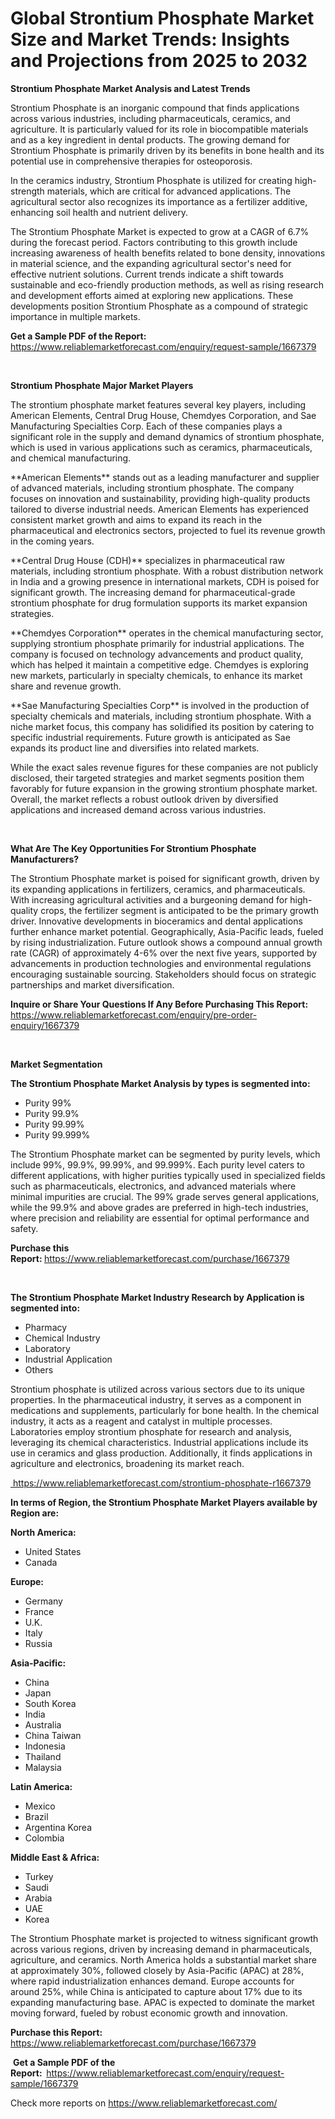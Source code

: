 <p><h1>Global Strontium Phosphate Market Size and Market Trends: Insights and Projections from 2025 to 2032</h1></p><p><strong>Strontium Phosphate Market Analysis and Latest Trends</strong></p>
<p><p>Strontium Phosphate is an inorganic compound that finds applications across various industries, including pharmaceuticals, ceramics, and agriculture. It is particularly valued for its role in biocompatible materials and as a key ingredient in dental products. The growing demand for Strontium Phosphate is primarily driven by its benefits in bone health and its potential use in comprehensive therapies for osteoporosis. </p><p>In the ceramics industry, Strontium Phosphate is utilized for creating high-strength materials, which are critical for advanced applications. The agricultural sector also recognizes its importance as a fertilizer additive, enhancing soil health and nutrient delivery. </p><p>The Strontium Phosphate Market is expected to grow at a CAGR of 6.7% during the forecast period. Factors contributing to this growth include increasing awareness of health benefits related to bone density, innovations in material science, and the expanding agricultural sector's need for effective nutrient solutions. Current trends indicate a shift towards sustainable and eco-friendly production methods, as well as rising research and development efforts aimed at exploring new applications. These developments position Strontium Phosphate as a compound of strategic importance in multiple markets.</p></p>
<p><strong>Get a Sample PDF of the Report:&nbsp;</strong> <a href="https://www.reliablemarketforecast.com/enquiry/request-sample/1667379?utm_campaign=2301&utm_medium=2&utm_source=Github&utm_content=ia&utm_term=07032025&utm_id=strontium-phosphate">https://www.reliablemarketforecast.com/enquiry/request-sample/1667379</a></p>
<p>&nbsp;</p>
<p><strong>Strontium Phosphate Major Market Players</strong></p>
<p><p>The strontium phosphate market features several key players, including American Elements, Central Drug House, Chemdyes Corporation, and Sae Manufacturing Specialties Corp. Each of these companies plays a significant role in the supply and demand dynamics of strontium phosphate, which is used in various applications such as ceramics, pharmaceuticals, and chemical manufacturing.</p><p>**American Elements** stands out as a leading manufacturer and supplier of advanced materials, including strontium phosphate. The company focuses on innovation and sustainability, providing high-quality products tailored to diverse industrial needs. American Elements has experienced consistent market growth and aims to expand its reach in the pharmaceutical and electronics sectors, projected to fuel its revenue growth in the coming years.</p><p>**Central Drug House (CDH)** specializes in pharmaceutical raw materials, including strontium phosphate. With a robust distribution network in India and a growing presence in international markets, CDH is poised for significant growth. The increasing demand for pharmaceutical-grade strontium phosphate for drug formulation supports its market expansion strategies.</p><p>**Chemdyes Corporation** operates in the chemical manufacturing sector, supplying strontium phosphate primarily for industrial applications. The company is focused on technology advancements and product quality, which has helped it maintain a competitive edge. Chemdyes is exploring new markets, particularly in specialty chemicals, to enhance its market share and revenue growth.</p><p>**Sae Manufacturing Specialties Corp** is involved in the production of specialty chemicals and materials, including strontium phosphate. With a niche market focus, this company has solidified its position by catering to specific industrial requirements. Future growth is anticipated as Sae expands its product line and diversifies into related markets.</p><p>While the exact sales revenue figures for these companies are not publicly disclosed, their targeted strategies and market segments position them favorably for future expansion in the growing strontium phosphate market. Overall, the market reflects a robust outlook driven by diversified applications and increased demand across various industries.</p></p>
<p>&nbsp;</p>
<p><strong>What Are The Key Opportunities For Strontium Phosphate Manufacturers?</strong></p>
<p><p>The Strontium Phosphate market is poised for significant growth, driven by its expanding applications in fertilizers, ceramics, and pharmaceuticals. With increasing agricultural activities and a burgeoning demand for high-quality crops, the fertilizer segment is anticipated to be the primary growth driver. Innovative developments in bioceramics and dental applications further enhance market potential. Geographically, Asia-Pacific leads, fueled by rising industrialization. Future outlook shows a compound annual growth rate (CAGR) of approximately 4-6% over the next five years, supported by advancements in production technologies and environmental regulations encouraging sustainable sourcing. Stakeholders should focus on strategic partnerships and market diversification.</p></p>
<p><strong>Inquire or Share Your Questions If Any Before Purchasing This Report:</strong> <a href="https://www.reliablemarketforecast.com/enquiry/pre-order-enquiry/1667379?utm_campaign=2301&utm_medium=2&utm_source=Github&utm_content=ia&utm_term=07032025&utm_id=strontium-phosphate">https://www.reliablemarketforecast.com/enquiry/pre-order-enquiry/1667379</a></p>
<p>&nbsp;</p>
<p><strong>Market Segmentation</strong></p>
<p><strong>The Strontium Phosphate Market Analysis by types is segmented into:</strong></p>
<p><ul><li>Purity 99%</li><li>Purity 99.9%</li><li>Purity 99.99%</li><li>Purity 99.999%</li></ul></p>
<p><p>The Strontium Phosphate market can be segmented by purity levels, which include 99%, 99.9%, 99.99%, and 99.999%. Each purity level caters to different applications, with higher purities typically used in specialized fields such as pharmaceuticals, electronics, and advanced materials where minimal impurities are crucial. The 99% grade serves general applications, while the 99.9% and above grades are preferred in high-tech industries, where precision and reliability are essential for optimal performance and safety.</p></p>
<p><strong>Purchase this Report:&nbsp;</strong><a href="https://www.reliablemarketforecast.com/purchase/1667379?utm_campaign=2301&utm_medium=2&utm_source=Github&utm_content=ia&utm_term=07032025&utm_id=strontium-phosphate">https://www.reliablemarketforecast.com/purchase/1667379</a></p>
<p>&nbsp;</p>
<p><strong>The Strontium Phosphate Market Industry Research by Application is segmented into:</strong></p>
<p><ul><li>Pharmacy</li><li>Chemical Industry</li><li>Laboratory</li><li>Industrial Application</li><li>Others</li></ul></p>
<p><p>Strontium phosphate is utilized across various sectors due to its unique properties. In the pharmaceutical industry, it serves as a component in medications and supplements, particularly for bone health. In the chemical industry, it acts as a reagent and catalyst in multiple processes. Laboratories employ strontium phosphate for research and analysis, leveraging its chemical characteristics. Industrial applications include its use in ceramics and glass production. Additionally, it finds applications in agriculture and electronics, broadening its market reach.</p></p>
<p><a href="https://www.reliablemarketforecast.com/strontium-phosphate-r1667379?utm_campaign=2301&utm_medium=2&utm_source=Github&utm_content=ia&utm_term=07032025&utm_id=strontium-phosphate">&nbsp;https://www.reliablemarketforecast.com/strontium-phosphate-r1667379</a></p>
<p><strong>In terms of Region, the Strontium Phosphate Market Players available by Region are:</strong></p>
<p>
    <p> <strong> North America: </strong>
        <ul>
            <li>United States</li>
            <li>Canada</li>
        </ul>
        </p> 
    <p> <strong> Europe: </strong>
        <ul>
            <li>Germany</li>
            <li>France</li>
            <li>U.K.</li>
            <li>Italy</li>
            <li>Russia</li>
        </ul>
        </p> 
    <p> <strong> Asia-Pacific: </strong>
        <ul>
            <li>China</li>
            <li>Japan</li>
            <li>South Korea</li>
            <li>India</li>
            <li>Australia</li>
            <li>China Taiwan</li>
            <li>Indonesia</li>
            <li>Thailand</li>
            <li>Malaysia</li>
        </ul>
        </p> 
    <p> <strong> Latin America: </strong>
        <ul>
            <li>Mexico</li>
            <li>Brazil</li>
            <li>Argentina Korea</li>
            <li>Colombia</li>
        </ul>
        </p> 
    <p> <strong> Middle East & Africa: </strong>
        <ul>
            <li>Turkey</li>
            <li>Saudi</li>
            <li>Arabia</li>
            <li>UAE</li>
            <li>Korea</li>
        </ul>
    </p>
    </p>
<p><p>The Strontium Phosphate market is projected to witness significant growth across various regions, driven by increasing demand in pharmaceuticals, agriculture, and ceramics. North America holds a substantial market share at approximately 30%, followed closely by Asia-Pacific (APAC) at 28%, where rapid industrialization enhances demand. Europe accounts for around 25%, while China is anticipated to capture about 17% due to its expanding manufacturing base. APAC is expected to dominate the market moving forward, fueled by robust economic growth and innovation.</p></p>
<p><strong>Purchase this Report: </strong><a href="https://www.reliablemarketforecast.com/purchase/1667379?utm_campaign=2301&utm_medium=2&utm_source=Github&utm_content=ia&utm_term=07032025&utm_id=strontium-phosphate">https://www.reliablemarketforecast.com/purchase/1667379</a></p>
<p>&nbsp;<strong>Get a Sample PDF of the Report:&nbsp;&nbsp;</strong><a href="https://www.reliablemarketforecast.com/enquiry/request-sample/1667379?utm_campaign=2301&utm_medium=2&utm_source=Github&utm_content=ia&utm_term=07032025&utm_id=strontium-phosphate">https://www.reliablemarketforecast.com/enquiry/request-sample/1667379</a></p>
<p><strong></strong></p>
<p>Check more reports on <a href="https://www.reliablemarketforecast.com/?utm_campaign=2301&utm_medium=2&utm_source=Github&utm_content=ia&utm_term=07032025&utm_id=strontium-phosphate">https://www.reliablemarketforecast.com/</a></p>